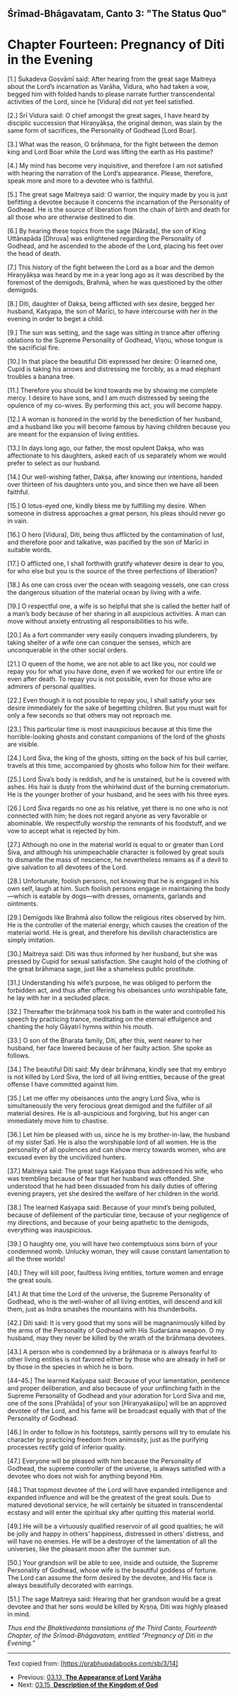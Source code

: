 <!-- 
zkid: 2021-06-19_2030
-->

## Śrīmad-Bhāgavatam, Canto 3: "The Status Quo"
# Chapter Fourteen: Pregnancy of Diti in the Evening

[1.] Śukadeva Gosvāmī said: After hearing from the great sage Maitreya about the Lord’s incarnation as Varāha, Vidura, who had taken a vow, begged him with folded hands to please narrate further transcendental activities of the Lord, since he \[Vidura\] did not yet feel satisfied.

[2.] Śrī Vidura said: O chief amongst the great sages, I have heard by disciplic succession that Hiraṇyākṣa, the original demon, was slain by the same form of sacrifices, the Personality of Godhead \[Lord Boar\].

[3.] What was the reason, O brāhmaṇa, for the fight between the demon king and Lord Boar while the Lord was lifting the earth as His pastime?

[4.] My mind has become very inquisitive, and therefore I am not satisfied with hearing the narration of the Lord’s appearance. Please, therefore, speak more and more to a devotee who is faithful.

[5.] The great sage Maitreya said: O warrior, the inquiry made by you is just befitting a devotee because it concerns the incarnation of the Personality of Godhead. He is the source of liberation from the chain of birth and death for all those who are otherwise destined to die.

[6.] By hearing these topics from the sage \[Nārada\], the son of King Uttānapāda \[Dhruva\] was enlightened regarding the Personality of Godhead, and he ascended to the abode of the Lord, placing his feet over the head of death.

[7.] This history of the fight between the Lord as a boar and the demon Hiraṇyākṣa was heard by me in a year long ago as it was described by the foremost of the demigods, Brahmā, when he was questioned by the other demigods.

[8.] Diti, daughter of Dakṣa, being afflicted with sex desire, begged her husband, Kaśyapa, the son of Marīci, to have intercourse with her in the evening in order to beget a child.

[9.] The sun was setting, and the sage was sitting in trance after offering oblations to the Supreme Personality of Godhead, Viṣṇu, whose tongue is the sacrificial fire.

[10.] In that place the beautiful Diti expressed her desire: O learned one, Cupid is taking his arrows and distressing me forcibly, as a mad elephant troubles a banana tree.

[11.] Therefore you should be kind towards me by showing me complete mercy. I desire to have sons, and I am much distressed by seeing the opulence of my co-wives. By performing this act, you will become happy.

[12.] A woman is honored in the world by the benediction of her husband, and a husband like you will become famous by having children because you are meant for the expansion of living entities.

[13.] In days long ago, our father, the most opulent Dakṣa, who was affectionate to his daughters, asked each of us separately whom we would prefer to select as our husband.

[14.] Our well-wishing father, Dakṣa, after knowing our intentions, handed over thirteen of his daughters unto you, and since then we have all been faithful.

[15.] O lotus-eyed one, kindly bless me by fulfilling my desire. When someone in distress approaches a great person, his pleas should never go in vain.

[16.] O hero \[Vidura\], Diti, being thus afflicted by the contamination of lust, and therefore poor and talkative, was pacified by the son of Marīci in suitable words.

[17.] O afflicted one, I shall forthwith gratify whatever desire is dear to you, for who else but you is the source of the three perfections of liberation?

[18.] As one can cross over the ocean with seagoing vessels, one can cross the dangerous situation of the material ocean by living with a wife.

[19.] O respectful one, a wife is so helpful that she is called the better half of a man’s body because of her sharing in all auspicious activities. A man can move without anxiety entrusting all responsibilities to his wife.

[20.] As a fort commander very easily conquers invading plunderers, by taking shelter of a wife one can conquer the senses, which are unconquerable in the other social orders.

[21.] O queen of the home, we are not able to act like you, nor could we repay you for what you have done, even if we worked for our entire life or even after death. To repay you is not possible, even for those who are admirers of personal qualities.

[22.] Even though it is not possible to repay you, I shall satisfy your sex desire immediately for the sake of begetting children. But you must wait for only a few seconds so that others may not reproach me.

[23.] This particular time is most inauspicious because at this time the horrible-looking ghosts and constant companions of the lord of the ghosts are visible.

[24.] Lord Śiva, the king of the ghosts, sitting on the back of his bull carrier, travels at this time, accompanied by ghosts who follow him for their welfare.

[25.] Lord Śiva’s body is reddish, and he is unstained, but he is covered with ashes. His hair is dusty from the whirlwind dust of the burning crematorium. He is the younger brother of your husband, and he sees with his three eyes.

[26.] Lord Śiva regards no one as his relative, yet there is no one who is not connected with him; he does not regard anyone as very favorable or abominable. We respectfully worship the remnants of his foodstuff, and we vow to accept what is rejected by him.

[27.] Although no one in the material world is equal to or greater than Lord Śiva, and although his unimpeachable character is followed by great souls to dismantle the mass of nescience, he nevertheless remains as if a devil to give salvation to all devotees of the Lord.

[28.] Unfortunate, foolish persons, not knowing that he is engaged in his own self, laugh at him. Such foolish persons engage in maintaining the body—which is eatable by dogs—with dresses, ornaments, garlands and ointments.

[29.] Demigods like Brahmā also follow the religious rites observed by him. He is the controller of the material energy, which causes the creation of the material world. He is great, and therefore his devilish characteristics are simply imitation.

[30.] Maitreya said: Diti was thus informed by her husband, but she was pressed by Cupid for sexual satisfaction. She caught hold of the clothing of the great brāhmaṇa sage, just like a shameless public prostitute.

[31.] Understanding his wife’s purpose, he was obliged to perform the forbidden act, and thus after offering his obeisances unto worshipable fate, he lay with her in a secluded place.

[32.] Thereafter the brāhmaṇa took his bath in the water and controlled his speech by practicing trance, meditating on the eternal effulgence and chanting the holy Gāyatrī hymns within his mouth.

[33.] O son of the Bharata family, Diti, after this, went nearer to her husband, her face lowered because of her faulty action. She spoke as follows.

[34.] The beautiful Diti said: My dear brāhmaṇa, kindly see that my embryo is not killed by Lord Śiva, the lord of all living entities, because of the great offense I have committed against him.

[35.] Let me offer my obeisances unto the angry Lord Śiva, who is simultaneously the very ferocious great demigod and the fulfiller of all material desires. He is all-auspicious and forgiving, but his anger can immediately move him to chastise.

[36.] Let him be pleased with us, since he is my brother-in-law, the husband of my sister Satī. He is also the worshipable lord of all women. He is the personality of all opulences and can show mercy towards women, who are excused even by the uncivilized hunters.

[37.] Maitreya said: The great sage Kaśyapa thus addressed his wife, who was trembling because of fear that her husband was offended. She understood that he had been dissuaded from his daily duties of offering evening prayers, yet she desired the welfare of her children in the world.

[38.] The learned Kaśyapa said: Because of your mind’s being polluted, because of defilement of the particular time, because of your negligence of my directions, and because of your being apathetic to the demigods, everything was inauspicious.

[39.] O haughty one, you will have two contemptuous sons born of your condemned womb. Unlucky woman, they will cause constant lamentation to all the three worlds!

[40.] They will kill poor, faultless living entities, torture women and enrage the great souls.

[41.] At that time the Lord of the universe, the Supreme Personality of Godhead, who is the well-wisher of all living entities, will descend and kill them, just as Indra smashes the mountains with his thunderbolts.

[42.] Diti said: It is very good that my sons will be magnanimously killed by the arms of the Personality of Godhead with His Sudarśana weapon. O my husband, may they never be killed by the wrath of the brāhmaṇa devotees.

[43.] A person who is condemned by a brāhmaṇa or is always fearful to other living entities is not favored either by those who are already in hell or by those in the species in which he is born.

[44–45.] The learned Kaśyapa said: Because of your lamentation, penitence and proper deliberation, and also because of your unflinching faith in the Supreme Personality of Godhead and your adoration for Lord Śiva and me, one of the sons \[Prahlāda\] of your son \[Hiraṇyakaśipu\] will be an approved devotee of the Lord, and his fame will be broadcast equally with that of the Personality of Godhead.

[46.] In order to follow in his footsteps, saintly persons will try to emulate his character by practicing freedom from animosity, just as the purifying processes rectify gold of inferior quality.

[47.] Everyone will be pleased with him because the Personality of Godhead, the supreme controller of the universe, is always satisfied with a devotee who does not wish for anything beyond Him.

[48.] That topmost devotee of the Lord will have expanded intelligence and expanded influence and will be the greatest of the great souls. Due to matured devotional service, he will certainly be situated in transcendental ecstasy and will enter the spiritual sky after quitting this material world.

[49.] He will be a virtuously qualified reservoir of all good qualities; he will be jolly and happy in others’ happiness, distressed in others’ distress, and will have no enemies. He will be a destroyer of the lamentation of all the universes, like the pleasant moon after the summer sun.

[50.] Your grandson will be able to see, inside and outside, the Supreme Personality of Godhead, whose wife is the beautiful goddess of fortune. The Lord can assume the form desired by the devotee, and His face is always beautifully decorated with earrings.

[51.] The sage Maitreya said: Hearing that her grandson would be a great devotee and that her sons would be killed by Kṛṣṇa, Diti was highly pleased in mind.

*Thus end the Bhaktivedanta translations of the Third Canto, Fourteenth Chapter, of the Śrīmad-Bhāgavatam, entitled “Pregnancy of Diti in the Evening.”*

--- 

Text copied from: [https://prabhupadabooks.com/sb/3/14]

- Previous: [03.13, **The Appearance of Lord Varāha**](03.13-t.html) 
- Next: [03.15, **Description of the Kingdom of God**](03.15-t.html)
<!--stackedit_data:
eyJoaXN0b3J5IjpbLTE3MzAyNjEwNThdfQ==
-->